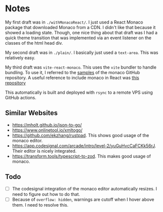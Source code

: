# Notes

My first draft was in `./withMonacoReact/`.
I just used a React Monaco package that downloaded Monaco from a CDN.
I didn't like that because it showed a loading state.
Though, one nice thing about that draft was I had a quick theme transition that was implemented via an event listener on the
classes of the html head div.

My second draft was in `./plain/`.
I basically just used a `text-area`.
This was relatively easy.

My third draft was `vite-react-monaco`.
This uses the `vite` bundler to handle bundling.
To use it, I referred to the [samples](https://github.com/microsoft/monaco-editor/tree/main/samples)
of the monaco GitHub repository.
A useful reference to include monaco in React was [this repository](https://github.com/react-monaco-editor/react-monaco-editor)

This automatically is built and deployed with `rsync` to a remote VPS using GitHub actions.

## Similar Websites

- https://mholt.github.io/json-to-go/
- https://www.onlinetool.io/xmltogo/
- https://github.com/ekzhang/rustpad. This shows good usage of the monaco editor.
- https://app.codesignal.com/arcade/intro/level-2/yuGuHvcCaFCKk56rJ. Their editor is nicely integrated.
- https://transform.tools/typescript-to-zod. This makes good usage of monaco.

## Todo

- [ ] The codesignal integration of the monaco editor automatically resizes. I need to figure out how to do that.
- [ ] Because of `overflow: hidden`, warnings are cutoff when I hover above them. I need to resolve this.
